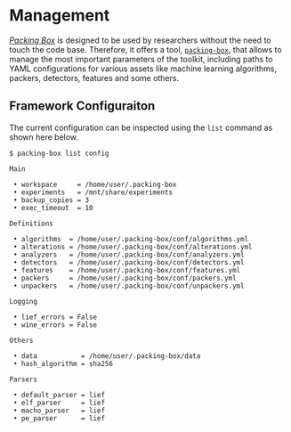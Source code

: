 # Management

[*Packing Box*](https://github.com/dhondta/docker-packing-box) is designed to be used by researchers without the need to touch the code base. Therefore, it offers a tool, [`packing-box`](https://github.com/packing-box/docker-packing-box/blob/main/src/files/tools/packing-box), that allows to manage the most important parameters of the toolkit, including paths to YAML configurations for various assets like machine learning algorithms, packers, detectors, features and some others.

## Framework Configuraiton

The current configuration can be inspected using the `list` command as shown here below.

```console
$ packing-box list config 

Main

 • workspace     = /home/user/.packing-box                   
 • experiments   = /mnt/share/experiments                    
 • backup_copies = 3                                         
 • exec_timeout  = 10                                        

Definitions

 • algorithms  = /home/user/.packing-box/conf/algorithms.yml
 • alterations = /home/user/.packing-box/conf/alterations.yml
 • analyzers   = /home/user/.packing-box/conf/analyzers.yml  
 • detectors   = /home/user/.packing-box/conf/detectors.yml  
 • features    = /home/user/.packing-box/conf/features.yml   
 • packers     = /home/user/.packing-box/conf/packers.yml    
 • unpackers   = /home/user/.packing-box/conf/unpackers.yml  

Logging

 • lief_errors = False                                       
 • wine_errors = False                                       

Others

 • data           = /home/user/.packing-box/data             
 • hash_algorithm = sha256                                   

Parsers

 • default_parser = lief                                     
 • elf_parser     = lief                                     
 • macho_parser   = lief                                     
 • pe_parser      = lief                                     

```



